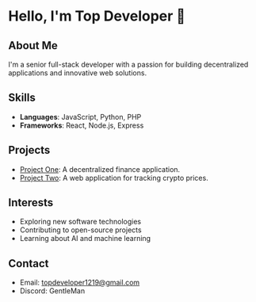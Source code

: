 # Hello, I'm Top Developer 👋

## About Me
I'm a senior full-stack developer with a passion for building decentralized applications and innovative web solutions.

## Skills
- **Languages**: JavaScript, Python, PHP
- **Frameworks**: React, Node.js, Express


## Projects
- [Project One](https://github.com/yourusername/project-one): A decentralized finance application.
- [Project Two](https://github.com/yourusername/project-two): A web application for tracking crypto prices.

## Interests
- Exploring new software technologies
- Contributing to open-source projects
- Learning about AI and machine learning

## Contact
- Email: topdeveloper1219@gmail.com
- Discord: GentleMan
<!---
CryptoNinja1205/CryptoNinja1205 is a ✨ special ✨ repository because its `README.md` (this file) appears on your GitHub profile.
You can click the Preview link to take a look at your changes.
--->

